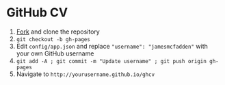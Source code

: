 # GitHub CV

1. [Fork](https://github.com/jamesmcfadden/ghcv/fork) and clone the repository
2. `git checkout -b gh-pages`
3. Edit `config/app.json` and replace `"username": "jamesmcfadden"` with your own GitHub username
4. `git add -A ; git commit -m "Update username" ; git push origin gh-pages`
5. Navigate to `http://yourusername.github.io/ghcv`
